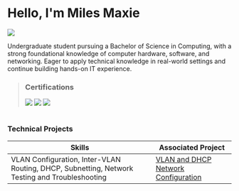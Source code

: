 # Hello, I'm Miles Maxie

<a href=""><img src="https://img.shields.io/badge/-LinkedIn-0072b1?&style=for-the-badge&logo=linkedin&logoColor=white" /></a>

Undergraduate student pursuing a Bachelor of Science in Computing, with a strong foundational knowledge of computer hardware, software, and networking. Eager to apply technical knowledge in real-world settings and continue building hands-on IT experience.

> ### Certifications
> <img src="https://img.shields.io/badge/-Security%2B-FF0000?&style=for-the-badge&logo=CompTIA&logoColor=white" />
> <img src="https://img.shields.io/badge/-Network%2B-FF0000?&style=for-the-badge&logo=CompTIA&logoColor=white" />
> <img src="https://img.shields.io/badge/-CCNA (In Progress)-0A66C2?style=for-the-badge&logo=Cisco&logoColor=white" />
#

### Technical Projects

| Skills                                    | Associated Project         |
|-----------------------------------------------|----------------------------|
|   VLAN Configuration, Inter-VLAN Routing, DHCP, Subnetting, Network Testing and Troubleshooting | <a href="https://github.com/mylesmaxie0/Enterprise-VLAN-Network-Lab">VLAN and DHCP Network Configuration</a>|




